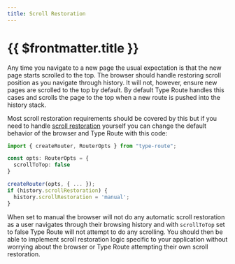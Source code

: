 ```yaml
---
title: Scroll Restoration
---
```


# {{ $frontmatter.title }}

Any time you navigate to a new page the usual expectation is that the new page starts scrolled to the top. The browser should handle restoring scroll position as you navigate through history. It will not, however, ensure new pages are scrolled to the top by default. By default Type Route handles this cases and scrolls the page to the top when a new route is pushed into the history stack.

Most scroll restoration requirements should be covered by this but if you need to handle [scroll restoration](https://developer.mozilla.org/en-US/docs/Web/API/History/scrollRestoration) yourself you can change the default behavior of the browser and Type Route with this code:

```ts
import { createRouter, RouterOpts } from "type-route";

const opts: RouterOpts = {
  scrollToTop: false
}

createRouter(opts, { ... });
if (history.scrollRestoration) {
  history.scrollRestoration = 'manual';
}
```

When set to manual the browser will not do any automatic scroll restoration as a user navigates through their browsing history and with `scrollToTop` set to false Type Route will not attempt to do any scrolling. You should then be able to implement scroll restoration logic specific to your application without worrying about the browser or Type Route attempting their own scroll restoration.
